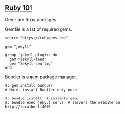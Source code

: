 ## [Ruby 101](https://jekyllrb.com/docs/ruby-101/)

Gems are Ruby packages.  

Gemfile is a list of required gems.  
```
source "https://rubygems.org"

gem "jekyll"

group :jekyll_plugins do
  gem "jekyll-feed"
  gem "jekyll-seo-tag"
end
```

Bundler is a gem  package manager.  
```
$: gem install bundler
# Note: install Bundler only once

$: bundle install  # installs gems
$: bundle exec jekyll serve  # servers the website on http://localhost:4000
```
